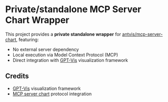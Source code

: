 # Private/standalone MCP Server Chart Wrapper

This project provides a **private standalone wrapper** for [antvis/mcp-server-chart](https://github.com/antvis/mcp-server-chart), featuring:

- No external server dependency
- Local execution via Model Context Protocol (MCP)
- Direct integration with [GPT-Vis](https://github.com/antvis/GPT-Vis) visualization framework

## Credits

- [GPT-Vis](https://github.com/antvis/GPT-Vis) visualization framework
- [MCP server chart](https://github.com/antvis/mcp-server-chart) protocol integration
